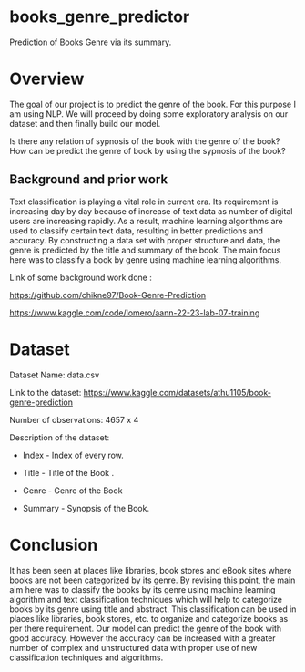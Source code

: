 # books_genre_predictor
 Prediction of Books Genre via its summary.
 
# Overview 
The goal of our project is to predict the genre of the book. For this purpose I am using NLP. We will proceed by doing some exploratory analysis on our dataset and then finally build our model.

Is there any relation of sypnosis of the book with the genre of the book?  How can be predict the genre of book by  using the sypnosis of the book?

## Background and prior work
Text classification is playing a vital role in current era. Its requirement is increasing day by day
because of increase of text data as number of digital users are increasing rapidly. As a result, machine learning algorithms are used to classify certain text data, resulting in better predictions and accuracy. By constructing a data set with proper structure and data, the genre is predicted by the title and summary of the book.  The main focus here was to classify a book by genre using machine learning algorithms.

Link of some background work done :

https://github.com/chikne97/Book-Genre-Prediction

https://www.kaggle.com/code/lomero/aann-22-23-lab-07-training

# Dataset
Dataset Name: data.csv

Link to the dataset: https://www.kaggle.com/datasets/athu1105/book-genre-prediction

Number of observations: 4657 x 4

Description of the dataset:

* Index - Index of every row.

* Title - Title of the Book .

* Genre - Genre of the Book

* Summary - Synopsis of the Book.

# Conclusion
It has been
seen at places like libraries, book stores and eBook sites where books are not been categorized by its genre. By
revising this point, the main aim here was to classify the books by its genre using machine learning algorithm
and text classification techniques which will help to categorize books by its genre using title and abstract. This
classification can be used in places like libraries, book stores, etc. to organize and categorize books as per there
requirement. Our model can predict the genre of the book with good accuracy. However the accuracy can be increased with a greater number of complex and unstructured data with
proper use of new classification techniques and algorithms.


